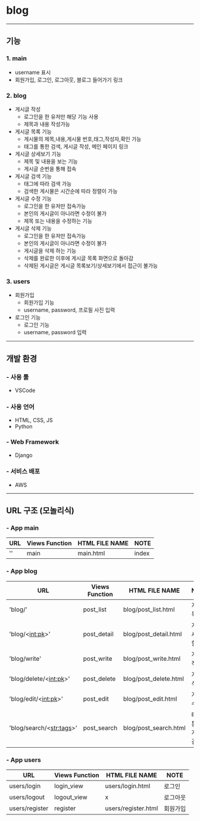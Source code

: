 # blog
---
## 기능
### 1. main
   - username 표시
   - 회원가입, 로그인, 로그아웃, 블로그 들어가기 링크
### 2. blog
   - 게시글 작성
     - 로그인을 한 유저만 해당 기능 사용
     - 제목과 내용 작성가능
   - 게시글 목록 기능
     - 게시물의 제목,내용,게시물 번호,태그,작성자,확인 가능
     - 태그를 통한 검색, 게시글 작성, 메인 페이지 링크
   - 게시글 상세보기 기능
     - 제목 및 내용을 보는 기능
     - 게시글 순번을 통해 접속
   - 게시글 검색 기능
     - 태그에 따라 검색 가능
     - 검색한 게시물은 시간순에 따라 정렬이 가능
   - 게시글 수정 기능
     - 로그인을 한 유저만 접속가능
     - 본인의 게시글이 아니라면 수정이 불가
     - 제목 또는 내용을 수정하는 기능
   - 게시글 삭제 기능
     - 로그인을 한 유저만 접속가능
     - 본인의 게시글이 아니라면 수정이 불가
     - 게시글을 삭제 하는 기능
     - 삭제를 완료한 이후에 게시글 목록 화면으로 돌아감
     - 삭제된 게시글은 게시글 목록보기/상세보기에서 접근이 불가능
### 3. users
   - 회원가입
     - 회원가입 기능
     - username, password, 프로필 사진 입력
   - 로그인 기능
     - 로그인 기능
     - username, password 입력
---
## 개발 환경
### - 사용 툴
  - VSCode
### - 사용 언어
  - HTML, CSS, JS
  - Python
### - Web Framework
  - Django
### - 서비스 배포
  - AWS
---
## URL 구조 (모놀리식)
### - App main

|URL|Views Function|HTML FILE NAME|NOTE|
|------|---|---|---|
|''|main|main.html|index|

### - App blog

|URL|Views Function|HTML FILE NAME|NOTE|
|------|---|---|---|
|'blog/'|post_list|blog/post_list.html|게시글 목록|
|'blog/<<int:pk>>'|post_detail|blog/post_detail.html|게시글 세부사항|
|'blog/write'|post_write|blog/post_write.html|게시글 작성|
|'blog/delete/<<int:pk>>'|post_delete|blog/post_delete.html|게시글 삭제|
|'blog/edit/<<int:pk>>'|post_edit|blog/post_edit.html|게시글 수정|
|'blog/search/<<str:tags>>'|post_search|blog/post_search.html|태그를 통한 게시글 검색|

### - App users

|URL|Views Function|HTML FILE NAME|NOTE|
|------|---|---|---|
|users/login|login_view|users/login.html|로그인|
|users/logout|logout_view|x|로그아웃|
|users/register|register|users/register.html|회원가입|
